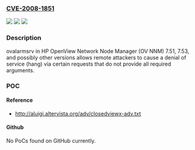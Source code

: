 ### [CVE-2008-1851](https://cve.mitre.org/cgi-bin/cvename.cgi?name=CVE-2008-1851)
![](https://img.shields.io/static/v1?label=Product&message=n%2Fa&color=blue)
![](https://img.shields.io/static/v1?label=Version&message=n%2Fa&color=blue)
![](https://img.shields.io/static/v1?label=Vulnerability&message=n%2Fa&color=brighgreen)

### Description

ovalarmsrv in HP OpenView Network Node Manager (OV NNM) 7.51, 7.53, and possibly other versions allows remote attackers to cause a denial of service (hang) via certain requests that do not provide all required arguments.

### POC

#### Reference
- http://aluigi.altervista.org/adv/closedviewx-adv.txt

#### Github
No PoCs found on GitHub currently.


